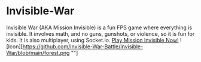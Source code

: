# Invisible-War
Invisible War (AKA Mission Invisible) is a fun FPS game where everything is invisible. It involves math, and no guns, gunshots, or violence, so it is fun for kids. It is also multiplayer, using Socket.io.
[Play Mission Invisible Now!](https://missioninvisible.onrender.com/)
![Icon][https://github.com/Invisible-War-Battle/Invisible-War/blob/main/forest.png ""]
